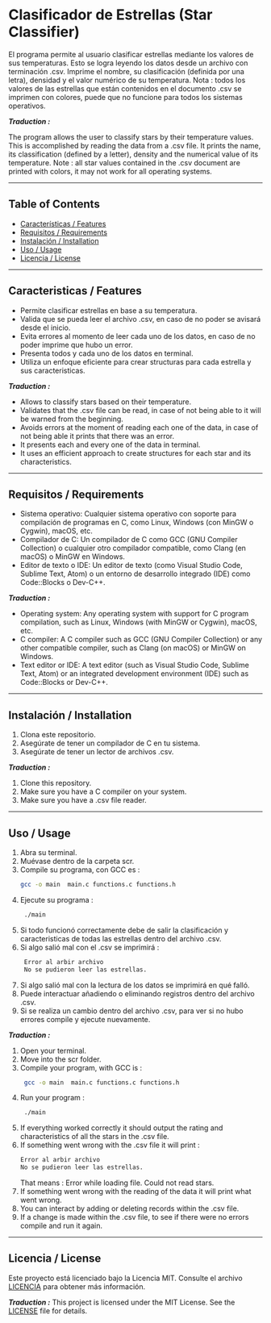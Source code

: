 # Clasificador de Estrellas (Star Classifier)

El programa permite al usuario clasificar estrellas mediante los valores de sus temperaturas. Esto se logra leyendo los datos desde un archivo con terminación .csv. Imprime el nombre, su clasificación (definida por una letra), densidad y el valor numérico de su temperatura. 
Nota : todos los valores de las estrellas que están contenidos en el documento .csv se imprimen con colores, puede que no funcione para todos los sistemas operativos.

***Traduction :***

The program allows the user to classify stars by their temperature values. This is accomplished by reading the data from a .csv file. It prints the name, its classification (defined by a letter), density and the numerical value of its temperature. 
Note : all star values contained in the .csv document are printed with colors, it may not work for all operating systems.


---

## Table of Contents

- [Características / Features](#caracteristicas--features)
- [Requisitos / Requirements](#requisitos--requirements)
- [Instalación / Installation](#instalación--installation)
- [Uso / Usage](#uso--usage)
- [Licencia / License](#licencia--license)

---

## Caracteristicas / Features

- Permite clasificar estrellas en base a su temperatura.
- Valida que se pueda leer el archivo .csv, en caso de no poder se avisará desde el inicio.
- Evita errores al momento de leer cada uno de los datos, en caso de no poder imprime que hubo un error.
- Presenta todos y cada uno de los datos en terminal.
- Utiliza un enfoque eficiente para crear structuras para cada estrella y sus caracteristicas.

***Traduction :***

- Allows to classify stars based on their temperature.
- Validates that the .csv file can be read, in case of not being able to it will be warned from the beginning.
- Avoids errors at the moment of reading each one of the data, in case of not being able it prints that there was an error.
- It presents each and every one of the data in terminal.
- It uses an efficient approach to create structures for each star and its characteristics.

---

## Requisitos / Requirements

- Sistema operativo: Cualquier sistema operativo con soporte para compilación de programas en C, como Linux, Windows (con MinGW o Cygwin), macOS, etc.
- Compilador de C: Un compilador de C como GCC (GNU Compiler Collection) o cualquier otro compilador compatible, como Clang (en macOS) o MinGW en Windows.
- Editor de texto o IDE: Un editor de texto (como Visual Studio Code, Sublime Text, Atom) o un entorno de desarrollo integrado (IDE) como Code::Blocks o Dev-C++.

***Traduction :***
- Operating system: Any operating system with support for C program compilation, such as Linux, Windows (with MinGW or Cygwin), macOS, etc.
- C compiler: A C compiler such as GCC (GNU Compiler Collection) or any other compatible compiler, such as Clang (on macOS) or MinGW on Windows.
- Text editor or IDE: A text editor (such as Visual Studio Code, Sublime Text, Atom) or an integrated development environment (IDE) such as Code::Blocks or Dev-C++.

---

## Instalación / Installation
1. Clona este repositorio.
2. Asegúrate de tener un compilador de C en tu sistema.
3. Asegúrate de tener un lector de archivos .csv.

***Traduction :***
1. Clone this repository.
2. Make sure you have a C compiler on your system.
3. Make sure you have a .csv file reader.

---

## Uso / Usage
1. Abra su terminal.
2. Muévase dentro de la carpeta scr.
3. Compile su programa, con GCC es :
    ```bash
    gcc -o main  main.c functions.c functions.h 
    ```
4. Ejecute su programa :
   ```bash
    ./main
    ```
5. Si todo funcionó correctamente debe de salir la clasificación y caracteristicas de todas las estrellas dentro del archivo .csv.
6. Si algo salió mal con el .csv se imprimirá :
   ```bash
    Error al arbir archivo 
    No se pudieron leer las estrellas.
    ```
7. Si algo salió mal con la lectura de los datos se imprimirá en qué falló.
8. Puede interactuar añadiendo o eliminando registros dentro del archivo .csv.
9. Si se realiza un cambio dentro del archivo .csv, para ver si no hubo errores compile y ejecute nuevamente.

***Traduction :***
1. Open your terminal.
2. Move into the scr folder.
3. Compile your program, with GCC is :
   ```bash
    gcc -o main  main.c functions.c functions.h 
    ```
4. Run your program :
   ```bash
    ./main
    ```
5. If everything worked correctly it should output the rating and characteristics of all the stars in the .csv file.
6. If something went wrong with the .csv file it will print :
     ````bash
     Error al arbir archivo 
     No se pudieron leer las estrellas.
     ````
    That means :  Error while loading file. Could not read stars.
7. If something went wrong with the reading of the data it will print what went wrong.
8. You can interact by adding or deleting records within the .csv file.
9. If a change is made within the .csv file, to see if there were no errors compile and run it again.



---

## Licencia / License
Este proyecto está licenciado bajo la Licencia MIT. Consulte el archivo [LICENCIA](LICENCIA) para obtener más información.

***Traduction :***
This project is licensed under the MIT License. See the [LICENSE](LICENSE) file for details.
